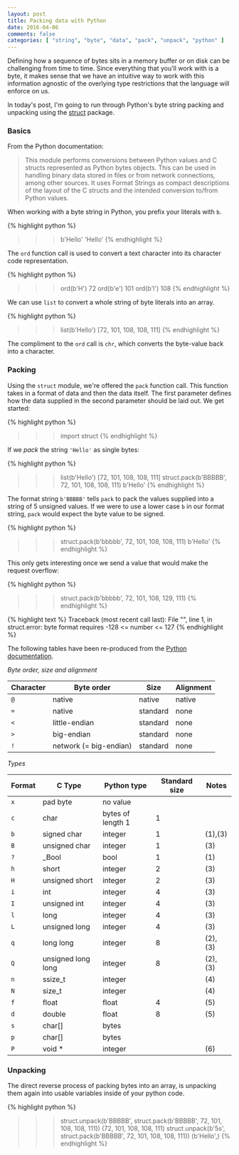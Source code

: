 ```yaml
---
layout: post
title: Packing data with Python
date: 2016-04-06
comments: false
categories: [ "string", "byte", "data", "pack", "unpack", "python" ]
---
```


Defining how a sequence of bytes sits in a memory buffer or on disk can be challenging from time to time. Since everything that you'll work with is a byte, it makes sense that we have an intuitive way to work with this information agnostic of the overlying type restrictions that the language will enforce on us.

In today's post, I'm going to run through Python's byte string packing and unpacking using the [struct](https://docs.python.org/3.5/library/struct.html) package.

### Basics

From the Python documentation:

>This module performs conversions between Python values and C structs represented as Python bytes objects. This can be used in handling binary data stored in files or from network connections, among other sources. It uses Format Strings as compact descriptions of the layout of the C structs and the intended conversion to/from Python values.

When working with a byte string in Python, you prefix your literals with `b`.

{% highlight python %}
>>> b'Hello'
'Hello'
{% endhighlight %}

The `ord` function call is used to convert a text character into its character code representation.

{% highlight python %}
>>> ord(b'H')
72
>>> ord(b'e')
101
>>> ord(b'l')
108
{% endhighlight %}

We can use `list` to convert a whole string of byte literals into an array.

{% highlight python %}
>>> list(b'Hello')
[72, 101, 108, 108, 111]
{% endhighlight %}

The compliment to the `ord` call is `chr`, which converts the byte-value back into a character.

### Packing

Using the `struct` module, we're offered the `pack` function call. This function takes in a format of data and then the data itself. The first parameter defines how the data supplied in the second parameter should be laid out. We get started:

{% highlight python %}
>>> import struct
{% endhighlight %}

If we _pack_ the string `'Hello'` as single bytes:

{% highlight python %}
>>> list(b'Hello')
[72, 101, 108, 108, 111]
>>> struct.pack(b'BBBBB', 72, 101, 108, 108, 111)
b'Hello'
{% endhighlight %}

The format string `b'BBBBB'` tells `pack` to pack the values supplied into a string of 5 unsigned values.  If we were to use a lower case `b` in our format string, `pack` would expect the byte value to be signed.

{% highlight python %}
>>> struct.pack(b'bbbbb', 72, 101, 108, 108, 111)
b'Hello'
{% endhighlight %}

This only gets interesting once we send a value that would make the request overflow:

{% highlight python %}
>>> struct.pack(b'bbbbb', 72, 101, 108, 129, 111)
{% endhighlight %}

{% highlight text %}
Traceback (most recent call last):
  File "<stdin>", line 1, in <module>
struct.error: byte format requires -128 <= number <= 127
{% endhighlight %}

The following tables have been re-produced from the [Python documentation](https://docs.python.org/3.5/library/struct.html#struct-format-strings).

*Byte order, size and alignment*

| Character | Byte order               |  Size    | Alignment |
|-----------|--------------------------|----------|-----------|
| `@`       | native                   | native   | native    |
| `=`       | native                   | standard | none      |
| `<`       | little-endian            | standard | none      |
| `>`       | big-endian               | standard | none      |
| `!`       | network (= big-endian)   | standard | none      |

*Types*

| Format | C Type          | Python type     | Standard size | Notes |
|--------|-----------------|-----------------|---------------|-------|
| `x`    | pad byte        | no value        |               |       |     
| `c`    | char            | bytes of length 1 | 1           |       |  
| `b`    | signed char     | integer         | 1             | (1),(3) |
| `B`    | unsigned char   | integer         | 1             | (3) | 
| `?`    | _Bool           | bool            | 1             | (1) |
| `h`    | short           | integer         | 2             | (3) |
| `H`    | unsigned short  | integer         | 2             | (3) |
| `i`    | int             | integer         | 4             | (3) |
| `I`    | unsigned int    | integer         | 4             | (3) | 
| `l`    | long            | integer         | 4             | (3) |
| `L`    | unsigned long   | integer         | 4             | (3) |
| `q`    | long long       | integer         | 8             | (2), (3) |
| `Q`    | unsigned long long  | integer     | 8             | (2), (3) |
| `n`    | ssize_t         | integer         |               | (4) |
| `N`    | size_t          | integer         |               | (4) |
| `f`    | float           | float           | 4             | (5) |
| `d`    | double          | float           | 8             | (5) |
| `s`    | char[]          | bytes           |               |     |   
| `p`    | char[]          | bytes           |               |     |   
| `P`    | void *          | integer         |               | (6) |

### Unpacking

The direct reverse process of packing bytes into an array, is unpacking them again into usable variables inside of your python code.

{% highlight python %}
>>> struct.unpack(b'BBBBB', struct.pack(b'BBBBB', 72, 101, 108, 108, 111))
(72, 101, 108, 108, 111)
>>> struct.unpack(b'5s', struct.pack(b'BBBBB', 72, 101, 108, 108, 111))
(b'Hello',)
{% endhighlight %}


